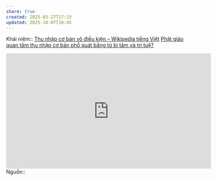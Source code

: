 ```yaml
---
share: true
created: 2025-03-27T17:13
updated: 2025-10-07T10:45
---
```

Khái niệm:: 
[Thu nhập cơ bản vô điều kiện – Wikipedia tiếng Việt](https://vi.wikipedia.org/wiki/Thu_nhập_cơ_bản_vô_điều_kiện)
[Phật giáo quan tâm thu nhập cơ bản phổ quát bằng từ bi tâm và trí tuệ?](https://tapchinghiencuuphathoc.vn/phat-giao-quan-tam-thu-nhap-co-ban-pho-quat-bang-tu-bi-tam-va-tri-tue.html)
<iframe width="560" height="315" src="https://www.youtube.com/embed/kl39KHS07Xc?si=cbZ1WGVKF9GEMenu" title="YouTube video player" frameborder="0" allow="accelerometer; autoplay; clipboard-write; encrypted-media; gyroscope; picture-in-picture; web-share" referrerpolicy="strict-origin-when-cross-origin" allowfullscreen></iframe>
Nguồn:: 